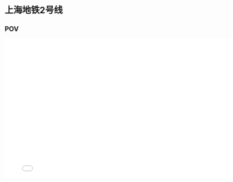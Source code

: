 # 上海地铁2号线

## POV

<iframe src="//player.bilibili.com/player.html?aid=68411244&bvid=BV1ZJ41137Go&cid=118564942&page=1" scrolling="no" border="0" frameborder="no" framespacing="0" allowfullscreen="true" style="width:800px;height:450px;"> </iframe>